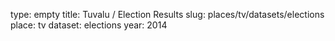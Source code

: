 type: empty
title: Tuvalu / Election Results
slug: places/tv/datasets/elections
place: tv
dataset: elections
year: 2014
